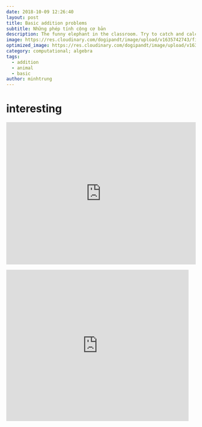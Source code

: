 ```yaml
---
date: 2018-10-09 12:26:40
layout: post
title: Basic addition problems
subtitle: Những phép tính cộng cơ bản
description: The funny elephant in the classroom. Try to catch and calculate the numbers!
image: https://res.cloudinary.com/dogipandt/image/upload/v1635742743/find-the-sum-of-2-numbers-n%E1%BB%81n_ikjzwb.png
optimized_image: https://res.cloudinary.com/dogipandt/image/upload/v1635742743/find-the-sum-of-2-numbers-n%E1%BB%81n_ikjzwb.png
category: computational; algebra
tags:
  - addition
  - animal
  - basic
author: minhtrung
---
```

# interesting



<div style="position: relative; padding-top: 75%;" >
    <figure >
        <iframe style="position: absolute; top: 0; left: 0; Height:100%; Width:100%;" src="https://scratch.mit.edu/projects/566540009/embed"
           frameborder="0" allowfullscreen="1" scrolling="no" >
        </iframe >
    </figure >
</div >
<iframe src="https://scratch.mit.edu/projects/566540009/embed" allowtransparency="true" width="485" height="402" frameborder="0" scrolling="no" allowfullscreen></iframe>
